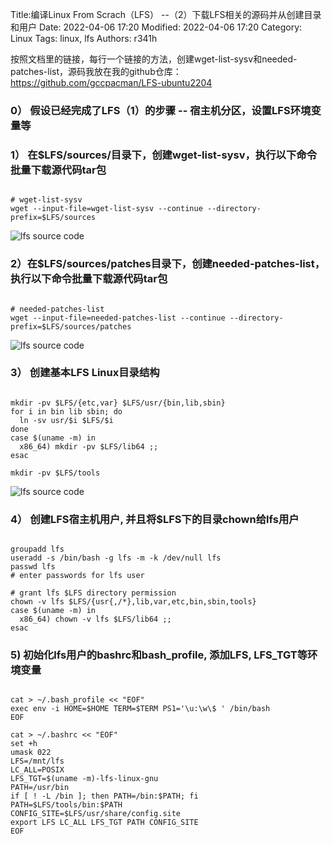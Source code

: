 Title:编译Linux From Scrach（LFS） --（2）下载LFS相关的源码并从创建目录和用户
Date: 2022-04-06 17:20
Modified: 2022-04-06 17:20
Category: Linux
Tags: linux, lfs
Authors: r341h


按照文档里的链接，每行一个链接的方法，创建wget-list-sysv和needed-patches-list，源码我放在我的github仓库： https://github.com/gccpacman/LFS-ubuntu2204


### 0） 假设已经完成了LFS（1）的步骤 -- 宿主机分区，设置LFS环境变量等



### 1） 在$LFS/sources/目录下，创建wget-list-sysv，执行以下命令批量下载源代码tar包

```

# wget-list-sysv
wget --input-file=wget-list-sysv --continue --directory-prefix=$LFS/sources

```

![lfs source code]({static}/images/lfs2.png)

### 2）在$LFS/sources/patches目录下，创建needed-patches-list，执行以下命令批量下载源代码tar包

```

# needed-patches-list
wget --input-file=needed-patches-list --continue --directory-prefix=$LFS/sources/patches

```

![lfs  source code]({static}/images/lfs2-2.png)

### 3） 创建基本LFS Linux目录结构

```

mkdir -pv $LFS/{etc,var} $LFS/usr/{bin,lib,sbin}
for i in bin lib sbin; do
  ln -sv usr/$i $LFS/$i
done
case $(uname -m) in
  x86_64) mkdir -pv $LFS/lib64 ;;
esac

mkdir -pv $LFS/tools

```

![lfs  source code]({static}/images/lfs2-3.png)

### 4） 创建LFS宿主机用户, 并且将$LFS下的目录chown给lfs用户

```

groupadd lfs
useradd -s /bin/bash -g lfs -m -k /dev/null lfs
passwd lfs
# enter passwords for lfs user

# grant lfs $LFS directory permission
chown -v lfs $LFS/{usr{,/*},lib,var,etc,bin,sbin,tools}
case $(uname -m) in
  x86_64) chown -v lfs $LFS/lib64 ;;
esac

```

### 5) 初始化lfs用户的bashrc和bash_profile, 添加LFS, LFS_TGT等环境变量

```

cat > ~/.bash_profile << "EOF"
exec env -i HOME=$HOME TERM=$TERM PS1='\u:\w\$ ' /bin/bash
EOF

cat > ~/.bashrc << "EOF"
set +h
umask 022
LFS=/mnt/lfs
LC_ALL=POSIX
LFS_TGT=$(uname -m)-lfs-linux-gnu 
PATH=/usr/bin
if [ ! -L /bin ]; then PATH=/bin:$PATH; fi 
PATH=$LFS/tools/bin:$PATH 
CONFIG_SITE=$LFS/usr/share/config.site 
export LFS LC_ALL LFS_TGT PATH CONFIG_SITE 
EOF

```